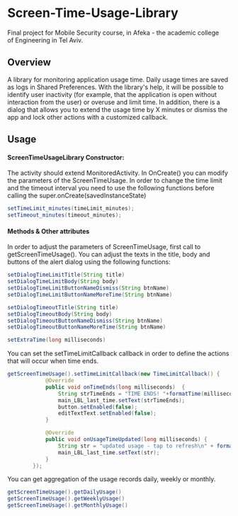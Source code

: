 
# Screen-Time-Usage-Library

Final project for Mobile Security course, in Afeka - the academic college  
of Engineering in Tel Aviv.

## Overview

A library for monitoring application usage time. Daily usage times are saved as logs in Shared Preferences. 
With the library's help, it will be possible to identify user inactivity (for example, that the application is open without interaction from the user) 
or overuse and limit time. In addition, there is a dialog that allows you to extend the usage time by X minutes or dismiss the app and lock other actions with a customized callback.

## Usage
#### ScreenTimeUsageLibrary Constructor:
The activity should extend MonitoredActivity. 
In OnCreate() you can modify the parameters of the ScreenTimeUsage. 
In order to change the time limit and the timeout interval you need to use the following functions before calling the super.onCreate(savedInstanceState)
```java
setTimeLimit_minutes(timeLimit_minutes);
setTimeout_minutes(timeout_minutes);
```

#### Methods & Other attributes
In order to adjust the parameters of ScreenTimeUsage, first call to getScreenTimeUsage().
You can adjust the texts in the title, body and buttons of the alert dialog using the following functions:
```java
setDialogTimeLimitTitle(String title)
setDialogTimeLimitBody(String body)
setDialogTimeLimitButtonNameDismiss(String btnName)
setDialogTimeLimitButtonNameMoreTime(String btnName)

setDialogTimeoutTitle(String title)
setDialogTimeoutBody(String body)
setDialogTimeoutButtonNameDismiss(String btnName)
setDialogTimeoutButtonNameMoreTime(String btnName)

setExtraTime(long milliseconds)
```

You can set the setTimeLimitCallback callback in order to define the actions that will occur when time ends.
```java
getScreenTimeUsage().setTimeLimitCallback(new TimeLimitCallback() {
            @Override
            public void onTimeEnds(long milliseconds)  {
                String strTimeEnds = "TIME ENDS! "+formatTime(milliseconds)+"\nPlease come back tomorrow.";
                main_LBL_last_time.setText(strTimeEnds);
                button.setEnabled(false);
                editTextText.setEnabled(false);
            }

            @Override
            public void onUsageTimeUpdated(long milliseconds) {
                String str = "updated usage - tap to refresh\n" + formatTime(milliseconds);
                main_LBL_last_time.setText(str);
            }
        });
```

You can get aggregation of the usage records daily, weekly or monthly.
```java
getScreenTimeUsage().getDailyUsage()
getScreenTimeUsage().getWeeklyUsage()
getScreenTimeUsage().getMonthlyUsage()
```
